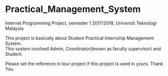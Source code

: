 # Practical_Management_System
Internet Programming Project, semester 1 2017/2018, Universiti Teknologi Malaysia

This project is basically about Student Practical Internship Management System.<br>
This system involved Admin, Coordinator(known as faculty supervisor) and Student.<br>

Please set the reference in tour project if this project is used in yours. Thank You.
